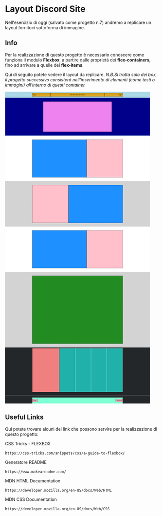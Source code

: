 # Layout Discord Site

Nell'esercizio di oggi (salvato come progetto n.7) andremo a replicare un layout fornitoci sottoforma di immagine.

## Info

Per la realizzazione di questo progetto è necessario conoscere come funziona il modulo **Flexbox**, a partire dalle proprietà dei **flex-containers**, fino ad arrivare a quelle dei **flex-items**.

Qui di seguito potete vedere il layout da replicare.
*N.B.Si tratta solo dei box, il progetto successivo consisterà nell'inserimento di elementi (come testi o immagini) all'interno di questi container.*

![Model](https://github.com/simoneburrai/html-css-struttura-discord/blob/master/img/discord_blocks.png?raw=true)


## Useful Links

Qui potete trovare alcuni dei link che possono servire per la realizzazione di questo progetto:

CSS Tricks - FLEXBOX

```
https://css-tricks.com/snippets/css/a-guide-to-flexbox/
```

Generatore README
```
https://www.makeareadme.com/
```
MDN HTML Documentation
```
https://developer.mozilla.org/en-US/docs/Web/HTML
```

MDN CSS Documentation
```
https://developer.mozilla.org/en-US/docs/Web/CSS
```